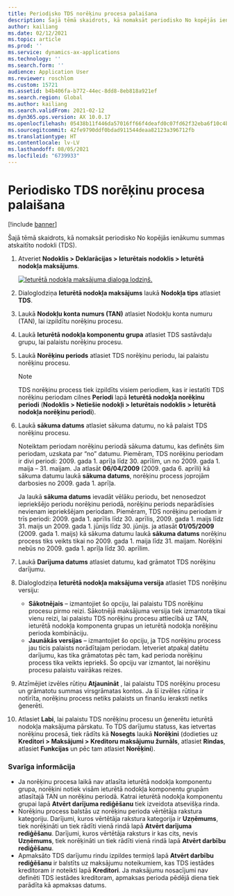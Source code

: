 ```yaml
---
title: Periodisko TDS norēķinu procesa palaišana
description: Šajā tēmā skaidrots, kā nomaksāt periodisko No kopējās ienākumu summas atskaitīto nodokli (TDS).
author: kailiang
ms.date: 02/12/2021
ms.topic: article
ms.prod: ''
ms.service: dynamics-ax-applications
ms.technology: ''
ms.search.form: ''
audience: Application User
ms.reviewer: roschlom
ms.custom: 15721
ms.assetid: b4b406fa-b772-44ec-8dd8-8eb818a921ef
ms.search.region: Global
ms.author: kailiang
ms.search.validFrom: 2021-02-12
ms.dyn365.ops.version: AX 10.0.17
ms.openlocfilehash: 05438b11f446da57016ff66f4deafd0c07fd62f32eba6f10c4b08b3f1de88e6b
ms.sourcegitcommit: 42fe9790ddf0bdad911544deaa82123a396712fb
ms.translationtype: HT
ms.contentlocale: lv-LV
ms.lasthandoff: 08/05/2021
ms.locfileid: "6739933"
---
```

# <a name="run-the-periodic-tds-settlement-process"></a>Periodisko TDS norēķinu procesa palaišana

[!include [banner](../includes/banner.md)]

Šajā tēmā skaidrots, kā nomaksāt periodisko No kopējās ienākumu summas atskaitīto nodokli (TDS).

1. Atveriet **Nodoklis \> Deklarācijas \> Ieturētais nodoklis \> Ieturētā nodokļa maksājums**.

    [![Ieturētā nodokļa maksājuma dialoga lodziņš.](./media/apac-ind-TDS-47.png)](./media/apac-ind-TDS-47.png)

2. Dialoglodziņa **Ieturētā nodokļa maksājums** laukā **Nodokļa tips** atlasiet **TDS**.
3. Laukā **Nodokļu konta numurs (TAN)** atlasiet Nodokļu konta numuru (TAN), lai izpildītu norēķinu procesu.
4. Laukā **Ieturētā nodokļa komponentu grupa** atlasiet TDS sastāvdaļu grupu, lai palaistu norēķinu procesu.
5. Laukā **Norēķinu periods** atlasiet TDS norēķinu periodu, lai palaistu norēķinu procesu.

    > [!NOTE]
    > TDS norēķinu process tiek izpildīts visiem periodiem, kas ir iestatīti TDS norēķinu periodam cilnes **Periodi** lapā **Ieturētā nodokļa norēķinu periodi** (**Nodoklis \> Netiešie nodokļi \> Ieturētais nodoklis \> Ieturētā nodokļa norēķinu periodi**).

6. Laukā **sākuma datums** atlasiet sākuma datumu, no kā palaist TDS norēķinu procesu.

    Noteiktam periodam norēķinu periodā sākuma datumu, kas definēts šim periodam, uzskata par “no” datumu. Piemēram, TDS norēķinu periodam ir divi periodi: 2009. gada 1. aprīļa līdz 30. aprīlim, un no 2009. gada 1. maija – 31. maijam. Ja atlasāt **06/04/2009** (2009. gada 6. aprīli) kā sākuma datumu laukā **sākuma datums**, norēķinu process joprojām darbosies no 2009. gada 1. aprīļa.

    Ja laukā **sākuma datums** ievadāt vēlāku periodu, bet nenosedzot iepriekšējo periodu norēķinu periodā, norēķinu periods neparādīsies nevienam iepriekšējam periodam. Piemēram, TDS norēķinu periodam ir trīs periodi: 2009. gada 1. aprīlis līdz 30. aprīlis, 2009. gada 1. maijs līdz 31. maijs un 2009. gada 1. jūnijs līdz 30. jūnijs. ja atlasāt **01/05/2009** (2009. gada 1. maijs) kā sākuma datumu laukā **sākuma datums** norēķinu process tiks veikts tikai no 2009. gada 1. maija līdz 31. maijam. Norēķini nebūs no 2009. gada 1. aprīļa līdz 30. aprīlim.

7. Laukā **Darījuma datums** atlasiet datumu, kad grāmatot TDS norēķinu darījumu.
8. Dialoglodziņa **Ieturētā nodokļa maksājuma versija** atlasiet TDS norēķinu versiju:

     - **Sākotnējais** – izmantojiet šo opciju, lai palaistu TDS norēķinu procesu pirmo reizi. Sākotnējā maksājuma versija tiek izmantota tikai vienu reizi, lai palaistu TDS norēķinu procesu attiecībā uz TAN, ieturētā nodokļa komponenta grupas un ieturētā nodokļa norēķinu perioda kombināciju.
    - **Jaunākās versijas** – izmantojiet šo opciju, ja TDS norēķinu process jau ticis palaists norādītajam periodam. Ietveriet atpakaļ datētu darījumu, kas tika grāmatotas pēc tam, kad perioda norēķinu process tika veikts iepriekš. Šo opciju var izmantot, lai norēķinu procesu palaistu vairākas reizes.

9. Atzīmējiet izvēles rūtiņu **Atjaunināt** , lai palaistu TDS norēķinu procesu un grāmatotu summas virsgrāmatas kontos. Ja šī izvēles rūtiņa ir notīrīta, norēķinu process netiks palaists un finanšu ieraksti netiks ģenerēti.
10. Atlasiet **Labi**, lai palaistu TDS norēķinu procesu un ģenerētu ieturētā nodokļa maksājuma pārskatu. To TDS darījumu statuss, kas ietvertas norēķinu procesā, tiek rādīts kā **Nosegts** laukā **Norēķini** (dodieties uz **Kreditori \> Maksājumi \> Kreditoru maksājumu žurnāls**, atlasiet **Rindas**, atlasiet **Funkcijas** un pēc tam atlasiet **Norēķini**).

### <a name="important-points"></a>Svarīga informācija

- Ja norēķinu procesa laikā nav atlasīta ieturētā nodokļa komponentu grupa, norēķini notiek visām ieturētā nodokļa komponentu grupām atlasītajā TAN un norēķinu periodā. Katrai ieturētā nodokļa komponentu grupai lapā **Atvērt darījuma rediģēšanu** tiek izveidota atsevišķa rinda.
- Norēķinu process balstās uz norēķinu perioda vērtētāja rakstura kategoriju. Darījumi, kuros vērtētāja rakstura kategorija ir **Uzņēmums**, tiek norēķināti un tiek rādīti vienā rindā lapā **Atvērt darījuma rediģēšanu**. Darījumi, kuros vērtētāja raksturs ir kas cits, nevis **Uzņēmums**, tiek norēķināti un tiek rādīti vienā rindā lapā **Atvērt darbību rediģēšanu**.
- Apmaksāto TDS darījumu rindu izpildes termiņš lapā **Atvērt darbību rediģēšanu** ir balstīts uz maksājumu noteikumiem, kas TDS iestādes kreditoram ir noteikti lapā **Kreditori**. Ja maksājumu nosacījumi nav definēti TDS iestādes kreditoram, apmaksas perioda pēdējā diena tiek parādīta kā apmaksas datums.
